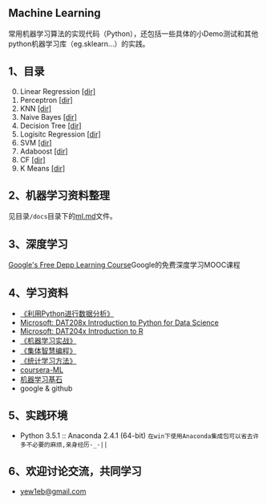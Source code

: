﻿## Machine Learning
常用机器学习算法的实现代码（Python），还包括一些具体的小Demo测试和其他python机器学习库（eg.sklearn...）的实践。

## 1、目录
0. Linear Regression [[dir]](https://github.com/yew1eb/machine-learning/tree/master/logistic-regression)
1. Perceptron [[dir]](https://github.com/yew1eb/machine-learning/tree/master/perceptron)
2. KNN [[dir]](https://github.com/yew1eb/machine-learning/tree/master/KNN)
3. Naive Bayes [[dir]](https://github.com/yew1eb/machine-learning/tree/master/Naive-bayes)
4. Decision Tree [[dir]](https://github.com/yew1eb/machine-learning/tree/master/decision-tree)
5. Logisitc Regression [[dir]](https://github.com/yew1eb/machine-learning/tree/master/logistic-regression)
6. SVM [[dir]](https://github.com/yew1eb/machine-learning/tree/master/SVM)
7. Adaboost [[dir]](https://github.com/yew1eb/machine-learning/tree/master/Adaboost)
8. CF [[dir]](https://github.com/yew1eb/machine-learning/tree/master/CF)
9. K Means [[dir]](https://github.com/yew1eb/machine-learning/tree/master/K-Means)

## 2、机器学习资料整理
见目录`/docs`目录下的[ml.md](https://github.com/yew1eb/machine-learning/blob/master/docs/ml.md)文件。

## 3、深度学习
[Google's Free Depp Learning Course](https://www.udacity.com/course/viewer#!/c-ud730)Google的免费深度学习MOOC课程

## 4、学习资料
* [《利用Python进行数据分析》](http://book.douban.com/subject/25779298/)
* [Microsoft: DAT208x Introduction to Python for Data Science](https://courses.edx.org/courses/course-v1:Microsoft+DAT208x+1T2016)
* [Microsoft: DAT204x Introduction to R](https://courses.edx.org/courses/course-v1:Microsoft+DAT204x+1T2016/)  
* [《机器学习实战》](http://book.douban.com/subject/24703171/)
* [《集体智慧编程》](http://book.douban.com/subject/3288908/)
* [《统计学习方法》](http://book.douban.com/subject/10590856/)
* [ coursera-ML](https://www.coursera.org/learn/machine-learning)
* [ 机器学习基石](https://www.coursera.org/course/ntumlone)
* google & github

## 5、实践环境
* Python 3.5.1 :: Anaconda 2.4.1 (64-bit) `在win下使用Anaconda集成包可以省去许多不必要的麻烦,亲身经历-_-||`   

## 6、欢迎讨论交流，共同学习
* yew1eb@gmail.com

